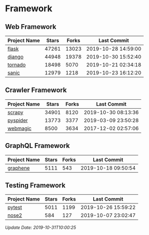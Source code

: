 # Framework

## Web Framework

| Project Name | Stars | Forks | Last Commit |
| ------------ | ----- | ----- | ----------- |
| [flask](https://github.com/pallets/flask) | 47261 | 13023 | 2019-10-28 14:59:00 |
| [django](https://github.com/django/django) | 44948 | 19378 | 2019-10-30 15:52:40 |
| [tornado](https://github.com/tornadoweb/tornado) | 18498 | 5070 | 2019-10-21 02:34:18 |
| [sanic](https://github.com/huge-success/sanic) | 12979 | 1218 | 2019-10-23 16:12:20 |

## Crawler Framework

| Project Name | Stars | Forks | Last Commit |
| ------------ | ----- | ----- | ----------- |
| [scrapy](https://github.com/scrapy/scrapy) | 34901 | 8120 | 2019-10-30 08:13:36 |
| [pyspider](https://github.com/binux/pyspider) | 13773 | 3377 | 2019-03-09 23:50:28 |
| [webmagic](https://github.com/code4craft/webmagic) | 8500 | 3634 | 2017-12-02 02:57:06 |

## GraphQL Framework

| Project Name | Stars | Forks | Last Commit |
| ------------ | ----- | ----- | ----------- |
| [graphene](https://github.com/graphql-python/graphene) | 5111 | 543 | 2019-10-18 09:50:54 |

## Testing Framework

| Project Name | Stars | Forks | Last Commit |
| ------------ | ----- | ----- | ----------- |
| [pytest](https://github.com/pytest-dev/pytest) | 5011 | 1199 | 2019-10-26 15:59:22 |
| [nose2](https://github.com/nose-devs/nose2) | 584 | 127 | 2019-10-07 23:02:47 |

*Update Date: 2019-10-31T10:00:25*